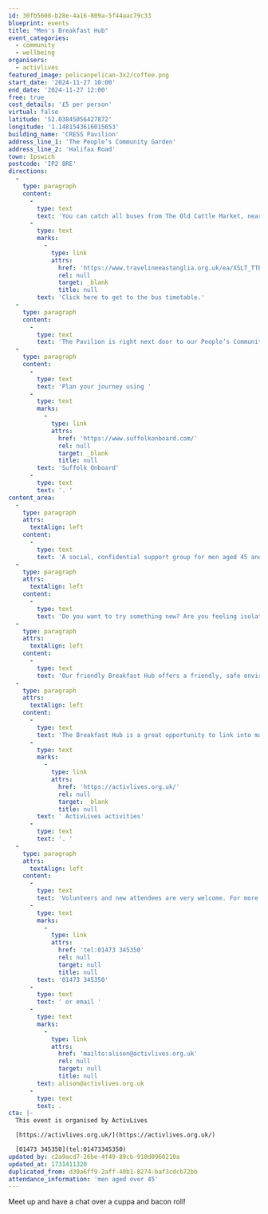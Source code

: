 ```yaml
---
id: 30fb5608-b28e-4a16-809a-5f44aac79c33
blueprint: events
title: "Men's Breakfast Hub"
event_categories:
  - community
  - wellbeing
organisers:
  - activlives
featured_image: pelicanpelican-3x2/coffee.png
start_date: '2024-11-27 10:00'
end_date: '2024-11-27 12:00'
free: true
cost_details: '£5 per person'
virtual: false
latitude: '52.03845056427872'
longitude: '1.1481543616015653'
building_name: 'CRESS Pavilion'
address_line_1: 'The People’s Community Garden'
address_line_2: 'Halifax Road'
town: Ipswich
postcode: 'IP2 8RE'
directions:
  -
    type: paragraph
    content:
      -
        type: text
        text: 'You can catch all buses from The Old Cattle Market, near The Buttermarket shopping mall. '
      -
        type: text
        marks:
          -
            type: link
            attrs:
              href: 'https://www.travelineeastanglia.org.uk/ea/XSLT_TTB_REQUEST?language=en&dateDay=20130813&command=direct&net=suf&line=02016&sup=%20&project=y08&direction=R&contentFilter=TIMINGPOINTS&outputFormat=0&itdLPxx_displayHeader=false&itdLPxx_operatorCodeForTTB=731IB'
              rel: null
              target: _blank
              title: null
        text: 'Click here to get to the bus timetable.'
  -
    type: paragraph
    content:
      -
        type: text
        text: 'The Pavilion is right next door to our People’s Community Garden on Halifax Road. There is onsite parking.'
  -
    type: paragraph
    content:
      -
        type: text
        text: 'Plan your journey using '
      -
        type: text
        marks:
          -
            type: link
            attrs:
              href: 'https://www.suffolkonboard.com/'
              rel: null
              target: _blank
              title: null
        text: 'Suffolk Onboard'
      -
        type: text
        text: '. '
content_area:
  -
    type: paragraph
    attrs:
      textAlign: left
    content:
      -
        type: text
        text: 'A social, confidential support group for men aged 45 and over.'
  -
    type: paragraph
    attrs:
      textAlign: left
    content:
      -
        type: text
        text: 'Do you want to try something new? Are you feeling isolated or lonely, does life feel like a struggle? Would you like to meet some likeminded people and have an informal chat over a cuppa and a bacon bap? '
  -
    type: paragraph
    attrs:
      textAlign: left
    content:
      -
        type: text
        text: 'Our friendly Breakfast Hub offers a friendly, safe environment for discussion and advice from qualified staff, volunteers and outside agencies. The Hub is supported by staff and volunteers who are happy to have a chat and provide advice if needed.'
  -
    type: paragraph
    attrs:
      textAlign: left
    content:
      -
        type: text
        text: 'The Breakfast Hub is a great opportunity to link into many other'
      -
        type: text
        marks:
          -
            type: link
            attrs:
              href: 'https://activlives.org.uk/'
              rel: null
              target: _blank
              title: null
        text: ' ActivLives activities'
      -
        type: text
        text: '. '
  -
    type: paragraph
    attrs:
      textAlign: left
    content:
      -
        type: text
        text: 'Volunteers and new attendees are very welcome. For more information call Alison Pearson on '
      -
        type: text
        marks:
          -
            type: link
            attrs:
              href: 'tel:01473 345350'
              rel: null
              target: null
              title: null
        text: '01473 345350'
      -
        type: text
        text: ' or email '
      -
        type: text
        marks:
          -
            type: link
            attrs:
              href: 'mailto:alison@activlives.org.uk'
              rel: null
              target: null
              title: null
        text: alison@activlives.org.uk
      -
        type: text
        text: .
cta: |-
  This event is organised by ActivLives

  [https://activlives.org.uk/](https://activlives.org.uk/) 

  [01473 345350](tel:01473345350)
updated_by: c2a9acd7-26be-4f49-89cb-918d0960210a
updated_at: 1731411320
duplicated_from: d39a6ff9-2aff-40b1-8274-baf3cdcb72bb
attendance_information: 'men aged over 45'
---
```

Meet up and have a chat over a cuppa and bacon roll!